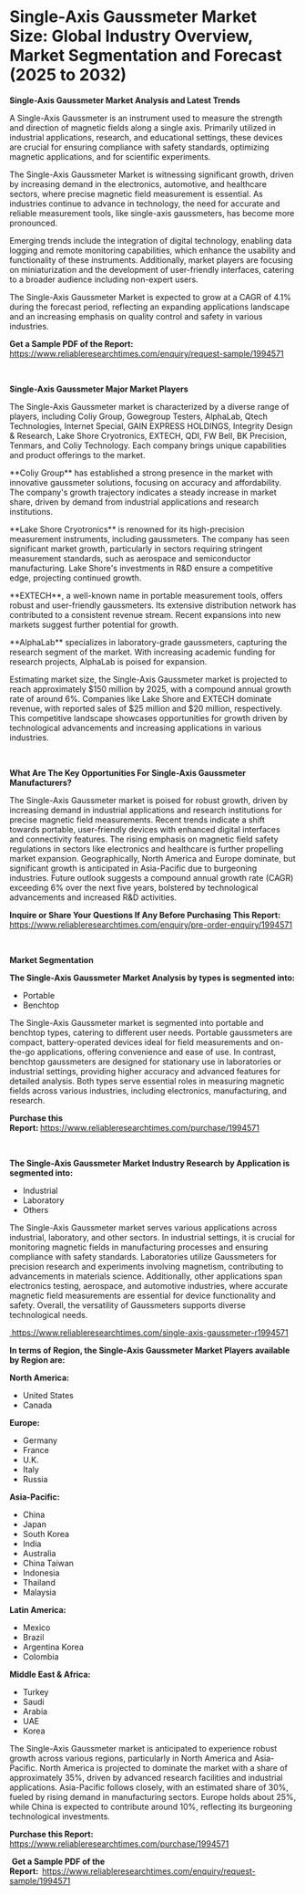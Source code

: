 <p><h1>Single-Axis Gaussmeter Market Size: Global Industry Overview, Market Segmentation and Forecast (2025 to 2032)</h1></p><p><strong>Single-Axis Gaussmeter Market Analysis and Latest Trends</strong></p>
<p><p>A Single-Axis Gaussmeter is an instrument used to measure the strength and direction of magnetic fields along a single axis. Primarily utilized in industrial applications, research, and educational settings, these devices are crucial for ensuring compliance with safety standards, optimizing magnetic applications, and for scientific experiments. </p><p>The Single-Axis Gaussmeter Market is witnessing significant growth, driven by increasing demand in the electronics, automotive, and healthcare sectors, where precise magnetic field measurement is essential. As industries continue to advance in technology, the need for accurate and reliable measurement tools, like single-axis gaussmeters, has become more pronounced. </p><p>Emerging trends include the integration of digital technology, enabling data logging and remote monitoring capabilities, which enhance the usability and functionality of these instruments. Additionally, market players are focusing on miniaturization and the development of user-friendly interfaces, catering to a broader audience including non-expert users. </p><p>The Single-Axis Gaussmeter Market is expected to grow at a CAGR of 4.1% during the forecast period, reflecting an expanding applications landscape and an increasing emphasis on quality control and safety in various industries.</p></p>
<p><strong>Get a Sample PDF of the Report:&nbsp;</strong> <a href="https://www.reliableresearchtimes.com/enquiry/request-sample/1994571?utm_campaign=1420&utm_medium=2&utm_source=Github&utm_content=ia&utm_term=12042025&utm_id=single-axis-gaussmeter">https://www.reliableresearchtimes.com/enquiry/request-sample/1994571</a></p>
<p>&nbsp;</p>
<p><strong>Single-Axis Gaussmeter Major Market Players</strong></p>
<p><p>The Single-Axis Gaussmeter market is characterized by a diverse range of players, including Coliy Group, Gowegroup Testers, AlphaLab, Qtech Technologies, Internet Special, GAIN EXPRESS HOLDINGS, Integrity Design & Research, Lake Shore Cryotronics, EXTECH, QDI, FW Bell, BK Precision, Tenmars, and Coliy Technology. Each company brings unique capabilities and product offerings to the market.</p><p>**Coliy Group** has established a strong presence in the market with innovative gaussmeter solutions, focusing on accuracy and affordability. The company's growth trajectory indicates a steady increase in market share, driven by demand from industrial applications and research institutions.</p><p>**Lake Shore Cryotronics** is renowned for its high-precision measurement instruments, including gaussmeters. The company has seen significant market growth, particularly in sectors requiring stringent measurement standards, such as aerospace and semiconductor manufacturing. Lake Shore's investments in R&D ensure a competitive edge, projecting continued growth.</p><p>**EXTECH**, a well-known name in portable measurement tools, offers robust and user-friendly gaussmeters. Its extensive distribution network has contributed to a consistent revenue stream. Recent expansions into new markets suggest further potential for growth.</p><p>**AlphaLab** specializes in laboratory-grade gaussmeters, capturing the research segment of the market. With increasing academic funding for research projects, AlphaLab is poised for expansion.</p><p>Estimating market size, the Single-Axis Gaussmeter market is projected to reach approximately $150 million by 2025, with a compound annual growth rate of around 6%. Companies like Lake Shore and EXTECH dominate revenue, with reported sales of $25 million and $20 million, respectively. This competitive landscape showcases opportunities for growth driven by technological advancements and increasing applications in various industries.</p></p>
<p>&nbsp;</p>
<p><strong>What Are The Key Opportunities For Single-Axis Gaussmeter Manufacturers?</strong></p>
<p><p>The Single-Axis Gaussmeter market is poised for robust growth, driven by increasing demand in industrial applications and research institutions for precise magnetic field measurements. Recent trends indicate a shift towards portable, user-friendly devices with enhanced digital interfaces and connectivity features. The rising emphasis on magnetic field safety regulations in sectors like electronics and healthcare is further propelling market expansion. Geographically, North America and Europe dominate, but significant growth is anticipated in Asia-Pacific due to burgeoning industries. Future outlook suggests a compound annual growth rate (CAGR) exceeding 6% over the next five years, bolstered by technological advancements and increased R&D activities.</p></p>
<p><strong>Inquire or Share Your Questions If Any Before Purchasing This Report:</strong> <a href="https://www.reliableresearchtimes.com/enquiry/pre-order-enquiry/1994571?utm_campaign=1420&utm_medium=2&utm_source=Github&utm_content=ia&utm_term=12042025&utm_id=single-axis-gaussmeter">https://www.reliableresearchtimes.com/enquiry/pre-order-enquiry/1994571</a></p>
<p>&nbsp;</p>
<p><strong>Market Segmentation</strong></p>
<p><strong>The Single-Axis Gaussmeter Market Analysis by types is segmented into:</strong></p>
<p><ul><li>Portable</li><li>Benchtop</li></ul></p>
<p><p>The Single-Axis Gaussmeter market is segmented into portable and benchtop types, catering to different user needs. Portable gaussmeters are compact, battery-operated devices ideal for field measurements and on-the-go applications, offering convenience and ease of use. In contrast, benchtop gaussmeters are designed for stationary use in laboratories or industrial settings, providing higher accuracy and advanced features for detailed analysis. Both types serve essential roles in measuring magnetic fields across various industries, including electronics, manufacturing, and research.</p></p>
<p><strong>Purchase this Report:&nbsp;</strong><a href="https://www.reliableresearchtimes.com/purchase/1994571?utm_campaign=1420&utm_medium=2&utm_source=Github&utm_content=ia&utm_term=12042025&utm_id=single-axis-gaussmeter">https://www.reliableresearchtimes.com/purchase/1994571</a></p>
<p>&nbsp;</p>
<p><strong>The Single-Axis Gaussmeter Market Industry Research by Application is segmented into:</strong></p>
<p><ul><li>Industrial</li><li>Laboratory</li><li>Others</li></ul></p>
<p><p>The Single-Axis Gaussmeter market serves various applications across industrial, laboratory, and other sectors. In industrial settings, it is crucial for monitoring magnetic fields in manufacturing processes and ensuring compliance with safety standards. Laboratories utilize Gaussmeters for precision research and experiments involving magnetism, contributing to advancements in materials science. Additionally, other applications span electronics testing, aerospace, and automotive industries, where accurate magnetic field measurements are essential for device functionality and safety. Overall, the versatility of Gaussmeters supports diverse technological needs.</p></p>
<p><a href="https://www.reliableresearchtimes.com/single-axis-gaussmeter-r1994571?utm_campaign=1420&utm_medium=2&utm_source=Github&utm_content=ia&utm_term=12042025&utm_id=single-axis-gaussmeter">&nbsp;https://www.reliableresearchtimes.com/single-axis-gaussmeter-r1994571</a></p>
<p><strong>In terms of Region, the Single-Axis Gaussmeter Market Players available by Region are:</strong></p>
<p>
    <p> <strong> North America: </strong>
        <ul>
            <li>United States</li>
            <li>Canada</li>
        </ul>
        </p> 
    <p> <strong> Europe: </strong>
        <ul>
            <li>Germany</li>
            <li>France</li>
            <li>U.K.</li>
            <li>Italy</li>
            <li>Russia</li>
        </ul>
        </p> 
    <p> <strong> Asia-Pacific: </strong>
        <ul>
            <li>China</li>
            <li>Japan</li>
            <li>South Korea</li>
            <li>India</li>
            <li>Australia</li>
            <li>China Taiwan</li>
            <li>Indonesia</li>
            <li>Thailand</li>
            <li>Malaysia</li>
        </ul>
        </p> 
    <p> <strong> Latin America: </strong>
        <ul>
            <li>Mexico</li>
            <li>Brazil</li>
            <li>Argentina Korea</li>
            <li>Colombia</li>
        </ul>
        </p> 
    <p> <strong> Middle East & Africa: </strong>
        <ul>
            <li>Turkey</li>
            <li>Saudi</li>
            <li>Arabia</li>
            <li>UAE</li>
            <li>Korea</li>
        </ul>
    </p>
    </p>
<p><p>The Single-Axis Gaussmeter market is anticipated to experience robust growth across various regions, particularly in North America and Asia-Pacific. North America is projected to dominate the market with a share of approximately 35%, driven by advanced research facilities and industrial applications. Asia-Pacific follows closely, with an estimated share of 30%, fueled by rising demand in manufacturing sectors. Europe holds about 25%, while China is expected to contribute around 10%, reflecting its burgeoning technological investments.</p></p>
<p><strong>Purchase this Report: </strong><a href="https://www.reliableresearchtimes.com/purchase/1994571?utm_campaign=1420&utm_medium=2&utm_source=Github&utm_content=ia&utm_term=12042025&utm_id=single-axis-gaussmeter">https://www.reliableresearchtimes.com/purchase/1994571</a></p>
<p>&nbsp;<strong>Get a Sample PDF of the Report:&nbsp;&nbsp;</strong><a href="https://www.reliableresearchtimes.com/enquiry/request-sample/1994571?utm_campaign=1420&utm_medium=2&utm_source=Github&utm_content=ia&utm_term=12042025&utm_id=single-axis-gaussmeter">https://www.reliableresearchtimes.com/enquiry/request-sample/1994571</a></p>
<p><strong></strong></p>
<p><p></p><p></p><p></p></p>